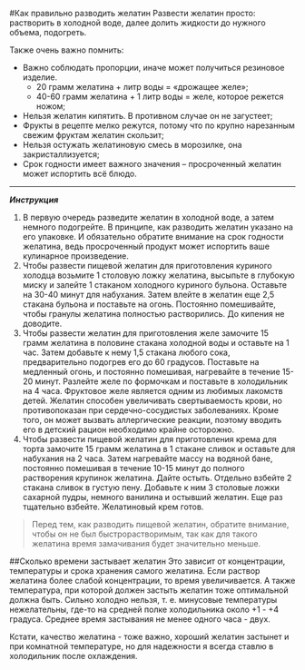 #Как правильно разводить желатин
Развести желатин просто: растворить в холодной воде, далее долить жидкости до нужного объема, подогреть.

Также очень важно помнить:

- Важно соблюдать пропорции, иначе может получиться резиновое изделие. 
  * 20 грамм желатина + литр воды = «дрожащее желе»;
  * 40-60 грамм желатина + 1 литр воды = желе, которое режется ножом;
- Нельзя желатин кипятить. В противном случае он не загустеет;
- Фрукты в рецепте мелко режутся, потому что по крупно нарезанным свежим фруктам желатин скользит;
- Нельзя остужать желатиновую смесь в морозилке, она закристаллизуется;
- Срок годности имеет важного значения – просроченный желатин может испортить всё блюдо.

----------------------------------------------------------------------------
***Инструкция***

1. В первую очередь разведите желатин в холодной воде, а затем немного подогрейте. В принципе, как разводить желатин указано на его упаковке. И обязательно обратите внимание на срок годности желатина, ведь просроченный продукт может испортить ваше кулинарное произведение.
2. Чтобы развести пищевой желатин для приготовления куриного холодца возьмите 1 столовую ложку желатина, высыпьте в глубокую миску и залейте 1 стаканом холодного куриного бульона. Оставьте на 30-40 минут для набухания. Затем влейте в желатин еще 2,5 стакана бульона и поставьте на огонь. Постоянно помешивайте, чтобы гранулы желатина полностью растворились. До кипения не доводите.
3. Чтобы развести желатин для приготовления желе замочите 15 грамм желатина в половине стакана холодной воды и оставьте на 1 час. Затем добавьте к нему 1,5 стакана любого сока, предварительно подогрев его до 60 градусов. Поставьте на медленный огонь, и постоянно помешивая, нагревайте в течение 15-20 минут. Разлейте желе по формочкам и поставьте в холодильник на 4 часа.
  Фруктовое желе является одним из любимых лакомств детей. Желатин способен увеличивать свертываемость крови, но противопоказан при сердечно-сосудистых заболеваниях. Кроме того, он может вызвать аллергические реакции, поэтому вводить его в детский рацион необходимо крайне осторожно.
4. Чтобы развести пищевой желатин для приготовления крема для торта замочите 15 грамм желатина в 1 стакане сливок и оставьте для набухания на 2 часа. Затем нагревайте массу на водяной бане, постоянно помешивая в течение 10-15 минут до полного растворения крупинок желатина. Дайте остыть. Отдельно взбейте 2 стакана сливок в густую пену. Добавьте к ним 3 столовые ложки сахарной пудры, немного ванилина и остывший желатин. Еще раз тщательно взбейте. Желатиновый крем готов.

> Перед тем, как разводить пищевой желатин, обратите внимание, чтобы он не был быстрорастворимым, так как для такого желатина время замачивания будет значительно меньше.

##Сколько времени застывает желатин
Это зависит от концентрации, температуры и срока хранения самого желатина. Если раствор желатина более слабой концентрации, то время увеличивается. А также температура, при которой должен застыть желатин тоже оптимальной должна быть. Сильно холодно нельзя, т. е. минусовые температуры нежелательны, где-то на средней полке холодильника около +1 - +4 градуса. Среднее время застывания не менее одного часа - двух.

Кстати, качество желатина - тоже важно, хороший желатин застынет и при комнатной температуре, но для надежности я всегда ставлю в холодильник после охлаждения.

